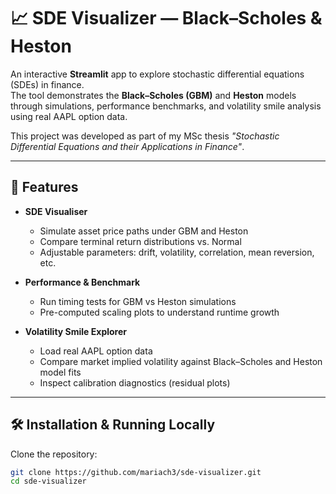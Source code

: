 # 📈 SDE Visualizer — Black–Scholes & Heston

An interactive **Streamlit** app to explore stochastic differential equations (SDEs) in finance.  
The tool demonstrates the **Black–Scholes (GBM)** and **Heston** models through simulations, performance benchmarks, and volatility smile analysis using real AAPL option data.  

This project was developed as part of my MSc thesis *"Stochastic Differential Equations and their Applications in Finance"*.

---

## 🚀 Features

- **SDE Visualiser**
  - Simulate asset price paths under GBM and Heston
  - Compare terminal return distributions vs. Normal
  - Adjustable parameters: drift, volatility, correlation, mean reversion, etc.

- **Performance & Benchmark**
  - Run timing tests for GBM vs Heston simulations
  - Pre-computed scaling plots to understand runtime growth

- **Volatility Smile Explorer**
  - Load real AAPL option data
  - Compare market implied volatility against Black–Scholes and Heston model fits
  - Inspect calibration diagnostics (residual plots)

---

## 🛠 Installation & Running Locally

Clone the repository:

```bash
git clone https://github.com/mariach3/sde-visualizer.git
cd sde-visualizer

